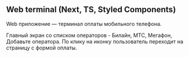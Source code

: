 ## Web terminal (Next, TS, Styled Components)

Web приложение — терминал оплаты мобильного телефона.

Главный экран со списком операторов - Билайн, МТС, Мегафон, Добавьте оператора.
По клику на иконку пользователь переходит на страницу с формой оплаты.
